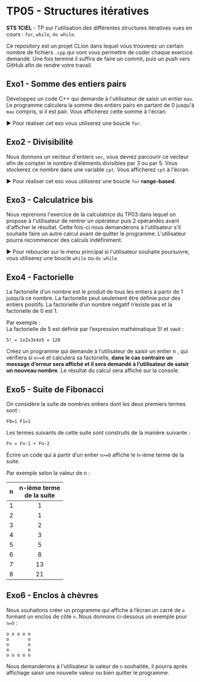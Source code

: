 # TP05 - Structures itératives
**STS 1CIEL** - TP sur l'utilisation des différentes structures itératives vues en cours : `for`, `while`, `do while`.

Ce repository est un projet CLion dans lequel vous trouverez un certain nombre de fichiers `.cpp` qui vont vous permettre de coder chaque exercice demandé. Une fois terminé il suffira de faire un commit, puis un push vers GitHub afin de rendre votre travail.


## Exo1 - Somme des entiers pairs
Développez un code C++ qui demande à l'utilisateur de saisir un entier `max`. Le programme calculera la somme des entiers pairs en partant de 0 jusqu'à `max` compris, si il est pair. Vous afficherez cette somme à l'écran.

▶︎ Pour réaliser cet exo vous utiliserez une boucle `for`.

## Exo2 - Divisibilité
Nous donnons un vecteur d'entiers `vec`, vous devrez parcourir ce vecteur afin de compter le nombre d'éléments divisibles par 3 ou par 5. Vous stockerez ce nombre dans une variable `cpt`. Vous afficherez `cpt` à l'écran.

▶︎ Pour réaliser cet exo vous utiliserez une boucle `for` **range-based**.

## Exo3 - Calculatrice bis
Nous reprenons l'exercice de la calculatrice du TP03 dans lequel on propose à l'utilisateur de rentrer un opérateur puis 2 opérandes avant d'afficher le résultat. Cette fois-ci nous demanderons à l'utilisateur s'il souhaite faire un autre calcul avant de quitter le programme. L'utilisateur pourra recommencer des calculs indéfiniment.

▶︎ Pour reboucler sur le menu principal si l'utilisateur souhaite poursuivre, vous utiliserez une boucle `while` ou `do while`

## Exo4 - Factorielle
La factorielle d’un nombre est le produit de tous les entiers à partir de 1 jusqu’à ce nombre. La factorielle peut seulement être définie pour des entiers positifs.
La factorielle d’un nombre négatif n’existe pas et la factorielle de 0 est 1.

Par exemple : <br>
La factorielle de 5 est définie par l’expression mathématique 5! et vaut :
```text
5! = 1x2x3x4x5 = 120
```

Créez un programme qui demande à l’utilisateur de saisir un entier n , qui vérifiera si `n>=0` et calculera sa factorielle, **dans le cas contraire un message d’erreur sera affiché et il sera demandé à l’utilisateur de saisir un nouveau nombre**. Le résultat du calcul sera affiché sur la console.

## Exo5 - Suite de Fibonacci
On considère la suite de nombres entiers dont les deux premiers termes sont :
```text
F0=1 F1=1
```
Les termes suivants de cette suite sont construits de la manière suivante :
```text
Fn = Fn-1 + Fn-2
```
Écrire un code qui à partir d’un entier `n>=0` affiche le n-ième terme de la suite.

Par exemple selon la valeur de n :

|n|n-ième terme <br>de la suite|
|:---:|:---:|
|1|1|
|2|1|
|3|2|
|4|3|
|5|5|
|6|8|
|7|13|
|8|21|

## Exo6 - Enclos à chèvres
Nous souhaitons créer un programme qui affiche à l’écran un carré de `o` formant un enclos de côté `n`. Nous donnons ci-dessous un exemple pour `n=5` :
```text
o o o o o
o       o
o       o
o       o
o o o o o
```
Nous demanderons à l'utilisateur la valeur de `n` souhaitée, il pourra après affichage saisir une nouvelle valeur ou bien quitter le programme.
